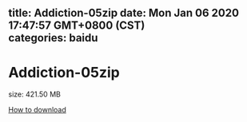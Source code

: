 
title: Addiction-05zip
date: Mon Jan 06 2020 17:47:57 GMT+0800 (CST)    
categories: baidu
---

# Addiction-05zip
size: 421.50 MB
 
 

[How to download](https://bpcam.bemobtrk.com/go/2ceec3aa-1ca2-46d6-b9ff-aaa5c184517c?jno=4184)